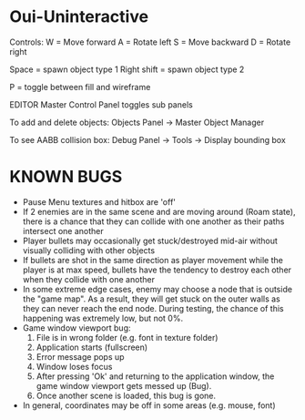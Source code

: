 # Oui-Uninteractive

Controls: 
W = Move forward
A = Rotate left
S = Move backward
D = Rotate right

Space = spawn object type 1
Right shift = spawn object type 2

P = toggle between fill and wireframe

EDITOR
Master Control Panel toggles sub panels

To add and delete objects:
Objects Panel -> Master Object Manager

To see AABB collision box:
Debug Panel -> Tools -> Display bounding box


# KNOWN BUGS
- Pause Menu textures and hitbox are 'off'
- If 2 enemies are in the same scene and are moving around (Roam state), there is a chance that they can collide with one another as their paths intersect one another
- Player bullets may occasionally get stuck/destroyed mid-air without visually colliding with other objects
- If bullets are shot in the same direction as player movement while the player is at max speed, bullets have the tendency to destroy each other when they collide with one another
- In some extreme edge cases, enemy may choose a node that is outside the "game map". As a result, they will get stuck on the outer walls as they can never reach the end node. During testing, the chance of this happening was extremely low, but not 0%.
- Game window viewport bug: 
    1) File is in wrong folder (e.g. font in texture folder)
    2) Application starts (fullscreen)
    3) Error message pops up
    4) Window loses focus
    5) After pressing 'Ok' and returning to the application window, the game window viewport gets messed up (Bug).
    6) Once another scene is loaded, this bug is gone.
- In general, coordinates may be off in some areas (e.g. mouse, font)
